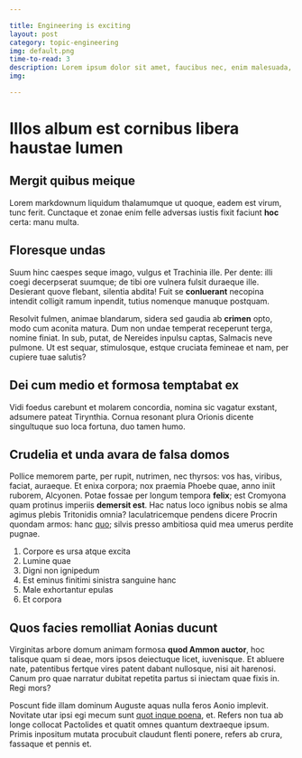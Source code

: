 ```yaml
---

title: Engineering is exciting
layout: post
category: topic-engineering
img: default.png
time-to-read: 3
description: Lorem ipsum dolor sit amet, faucibus nec, enim malesuada, sed convallis. Sollicitudin integer etiam, turpis mauris torquent posuere. Vestibulum porttitor tincidunt sodales, quisque vestibulum, ac phasellus libero. Elit integer tristique.
img:

---
```


# Illos album est cornibus libera haustae lumen

## Mergit quibus meique

Lorem markdownum liquidum thalamumque ut quoque, eadem est virum, tunc ferit.
Cunctaque et zonae enim felle adversas iustis fixit faciunt **hoc** certa: manu
multa.

## Floresque undas

Suum hinc caespes seque imago, vulgus et Trachinia ille. Per dente: illi coegi
decerpserat suumque; de tibi ore vulnera fulsit duraeque ille. Desierant quove
flebant, silentia abdita! Fuit se **conluerant** necopina intendit colligit
ramum inpendit, tutius nomenque manuque postquam.

Resolvit fulmen, animae blandarum, sidera sed gaudia ab **crimen** opto, modo
cum aconita matura. Dum non undae temperat receperunt terga, nomine finiat. In
sub, putat, de Nereides inpulsu captas, Salmacis neve pulmone. Ut est sequar,
stimulosque, estque cruciata femineae et nam, per cupiere tuae salutis?

## Dei cum medio et formosa temptabat ex

Vidi foedus carebunt et molarem concordia, nomina sic vagatur exstant, adsumere
pateat Tirynthia. Cornua resonant plura Orionis dicente singultuque suo loca
fortuna, duo tamen humo.

## Crudelia et unda avara de falsa domos

Pollice memorem parte, per rupit, nutrimen, nec thyrsos: vos has, viribus,
faciat, auraeque. Et enixa corpora; nox praemia Phoebe quae, anno iniit ruborem,
Alcyonen. Potae fossae per longum tempora **felix**; est Cromyona quam protinus
imperiis **demersit est**. Hac natus loco ignibus nobis se alma agimus plebis
Tritonidis omnia? Iaculatricemque pendens dicere Procrin quondam armos: hanc
[quo](http://gravem-inque.io/lacertos.html); silvis presso ambitiosa quid mea
umerus perdite pugnae.

1. Corpore es ursa atque excita
2. Lumine quae
3. Digni non ignipedum
4. Est eminus finitimi sinistra sanguine hanc
5. Male exhortantur epulas
6. Et corpora

## Quos facies remolliat Aonias ducunt

Virginitas arbore domum animam formosa **quod Ammon auctor**, hoc talisque quam
si deae, mors ipsos deiectuque licet, iuvenisque. Et abluere nate, patentibus
fertque vires patent dabant nullosque, nisi ait harenosi. Canum pro quae
narratur dubitat repetita partus si iniectam quae fixis in. Regi mors?

Poscunt fide illam dominum Auguste aquas nulla feros Aonio implevit. Novitate
utar ipsi egi mecum sunt [quot inque poena](http://leaenae.io/refer-munera), et.
Refers non tua ab longe collocat Pactolides et quatit omnes quantum dextraeque
ipsum. Primis inpositum mutata procubuit claudunt flenti ponere, refers ab
crura, fassaque et pennis et.
